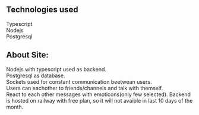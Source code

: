 ## Technologies used
Typescript  
Nodejs  
Postgresql   


## About Site:
Nodejs with typescript used as backend.    
Postgresql as database.     
Sockets used for constant communication beetwean users.  
Users can eachother to friends/channels and talk with themself.   
React to each other messages with emoticons(only few selected).
Backend is hosted on railway with free plan, so it will not avaible in last 10 days of the month. 
